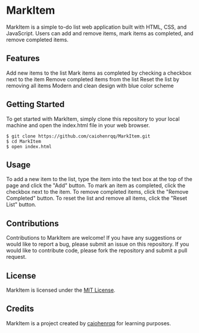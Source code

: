 # MarkItem
MarkItem is a simple to-do list web application built with HTML, CSS, and JavaScript. Users can add and remove items, mark items as completed, and remove completed items.

## Features
Add new items to the list
Mark items as completed by checking a checkbox next to the item
Remove completed items from the list
Reset the list by removing all items
Modern and clean design with blue color scheme

## Getting Started
To get started with MarkItem, simply clone this repository to your local machine and open the index.html file in your web browser.

```
$ git clone https://github.com/caiohenrqq/MarkItem.git
$ cd MarkItem
$ open index.html
```

## Usage
To add a new item to the list, type the item into the text box at the top of the page and click the "Add" button. To mark an item as completed, click the checkbox next to the item. To remove completed items, click the "Remove Completed" button. To reset the list and remove all items, click the "Reset List" button.

## Contributions
Contributions to MarkItem are welcome! If you have any suggestions or would like to report a bug, please submit an issue on this repository. If you would like to contribute code, please fork the repository and submit a pull request.

## License
MarkItem is licensed under the [MIT License](https://opensource.org/licenses/MIT).

## Credits
MarkItem is a project created by [caiohenrqq](https://github.com/caiohenrqq) for learning purposes.
